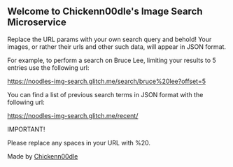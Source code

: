 ## Welcome to Chickenn00dle's Image Search Microservice

Replace the URL params with your own search query and behold! Your images, or rather their urls and other such data, will appear in JSON format.

For example, to perform a search on Bruce Lee, limiting your results to 5 entries use the following url:

https://noodles-img-search.glitch.me/search/bruce%20lee?offset=5

You can find a list of previous search terms in JSON format with the following url:

https://noodles-img-search.glitch.me/recent/

IMPORTANT!

Please replace any spaces in your URL with %20.

Made by [Chickenn00dle](https://twitter.com/ChickenN00dle)
